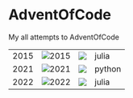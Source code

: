 # AdventOfCode

My all attempts to AdventOfCode

|      |                                                               |                                                       |        |
| :--: | ------------------------------------------------------------- | ----------------------------------------------------- | ------ |
| 2015 | ![2015](https://img.shields.io/badge/2015%20completed-6-red) | ![](https://img.shields.io/badge/2015%20⭐-12-yellow) | julia  |
| 2021 | ![2021](https://img.shields.io/badge/2021%20completed-10-red) | ![](https://img.shields.io/badge/2021%20⭐-22-yellow) | python |
| 2022 | ![2022](https://img.shields.io/badge/2022%20completed-0-red) | ![](https://img.shields.io/badge/2022%20⭐-0-yellow) | julia  |
